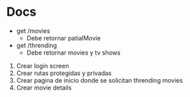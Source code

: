 # Docs

- get /movies
  - Debe retornar patialMovie
- get /thrending
  - Debe retornar movies y tv shows

1. Crear login screen
2. Crear rutas protegidas y privadas
3. Crear pagina de inicio donde se solicitan thrending movies
4. Crear movie details

